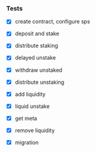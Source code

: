 ### Tests

- [x]  create contract, configure sps
- [x]  deposit and stake
- [x]  distribute staking
- [x]  delayed unstake
- [x]  withdraw unstaked
- [x]  distribute unstaking
- [x]  add liquidity
- [x]  liquid unstake
- [x]  get meta
- [x]  remove liquidity
- [x]  migration

